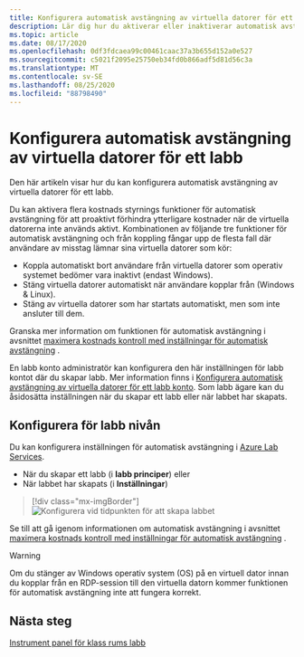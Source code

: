 ```yaml
---
title: Konfigurera automatisk avstängning av virtuella datorer för ett labb i Azure Lab Services
description: Lär dig hur du aktiverar eller inaktiverar automatisk avstängning av virtuella datorer när en anslutning till fjärr skrivbord är frånkopplad.
ms.topic: article
ms.date: 08/17/2020
ms.openlocfilehash: 0df3fdcaea99c00461caac37a3b655d152a0e527
ms.sourcegitcommit: c5021f2095e25750eb34fd0b866adf5d81d56c3a
ms.translationtype: MT
ms.contentlocale: sv-SE
ms.lasthandoff: 08/25/2020
ms.locfileid: "88798490"
---
```

# <a name="configure-automatic-shutdown-of-vms-for-a-lab"></a>Konfigurera automatisk avstängning av virtuella datorer för ett labb

Den här artikeln visar hur du kan konfigurera automatisk avstängning av virtuella datorer för ett labb.

Du kan aktivera flera kostnads styrnings funktioner för automatisk avstängning för att proaktivt förhindra ytterligare kostnader när de virtuella datorerna inte används aktivt. Kombinationen av följande tre funktioner för automatisk avstängning och från koppling fångar upp de flesta fall där användare av misstag lämnar sina virtuella datorer som kör:
 
* Koppla automatiskt bort användare från virtuella datorer som operativ systemet bedömer vara inaktivt (endast Windows).
* Stäng virtuella datorer automatiskt när användare kopplar från (Windows & Linux).
* Stäng av virtuella datorer som har startats automatiskt, men som inte ansluter till dem.

Granska mer information om funktionen för automatisk avstängning i avsnittet [maximera kostnads kontroll med inställningar för automatisk avstängning](cost-management-guide.md#automatic-shutdown-settings-for-cost-control) .

En labb konto administratör kan konfigurera den här inställningen för labb kontot där du skapar labb. Mer information finns i [Konfigurera automatisk avstängning av virtuella datorer för ett labb konto](how-to-configure-lab-accounts.md). Som labb ägare kan du åsidosätta inställningen när du skapar ett labb eller när labbet har skapats. 

## <a name="configure-for-the-lab-level"></a>Konfigurera för labb nivån

Du kan konfigurera inställningen för automatisk avstängning i [Azure Lab Services](https://labs.azure.com/).

* När du skapar ett labb (i **labb principer**) eller
* När labbet har skapats (i **Inställningar**)

> [!div class="mx-imgBorder"]
> ![Konfigurera vid tidpunkten för att skapa labbet](./media/how-to-enable-shutdown-disconnect/configure-lab-creation.png)

Se till att gå igenom informationen om automatisk avstängning i avsnittet [maximera kostnads kontroll med inställningar för automatisk avstängning](cost-management-guide.md#automatic-shutdown-settings-for-cost-control) .

> [!WARNING]
> Om du stänger av Windows operativ system (OS) på en virtuell dator innan du kopplar från en RDP-session till den virtuella datorn kommer funktionen för automatisk avstängning inte att fungera korrekt.  

## <a name="next-steps"></a>Nästa steg

[Instrument panel för klass rums labb](use-dashboard.md)
